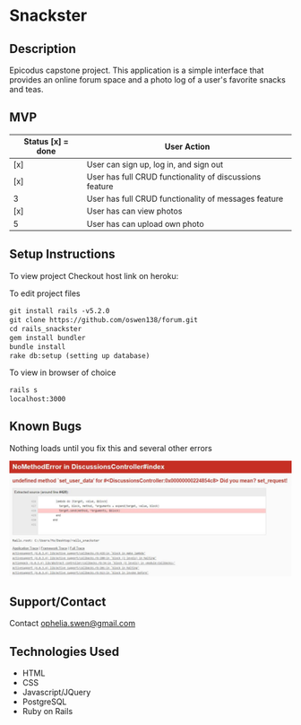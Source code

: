 # Snackster

## **Description**
Epicodus capstone project. This application is a simple interface that provides an online forum space and a photo log of a user's favorite snacks and teas.

## **MVP**

| Status [x] = done| User Action | 
| --- | --- |
| [x] | User can sign up, log in, and sign out |
| [x] | User has full CRUD functionality of discussions feature |
| 3 | User has full CRUD functionality of messages feature |
| [x] | User has can view photos |
| 5 | User has can upload own photo |

## **Setup Instructions** 
To view project
Checkout host link on heroku: 

To edit project files
```
git install rails -v5.2.0
git clone https://github.com/oswen138/forum.git
cd rails_snackster
gem install bundler
bundle install
rake db:setup (setting up database)
```
To view in browser of choice
```
rails s
localhost:3000
```
## **Known Bugs** 
Nothing loads until you fix this and several other errors

![alt text](app\assets\images\Capture.JPG)

## **Support/Contact** 
Contact ophelia.swen@gmail.com

## **Technologies Used** 
- HTML
- CSS
- Javascript/JQuery
- PostgreSQL
- Ruby on Rails

